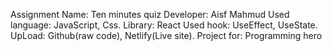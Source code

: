 
Assignment Name: Ten minutes quiz
Developer: Aisf Mahmud
Used language: JavaScript, Css.
Library: React
Used hook: UseEffect, UseState.
UpLoad: Github(raw code), Netlify(Live site).
Project for: Programming hero